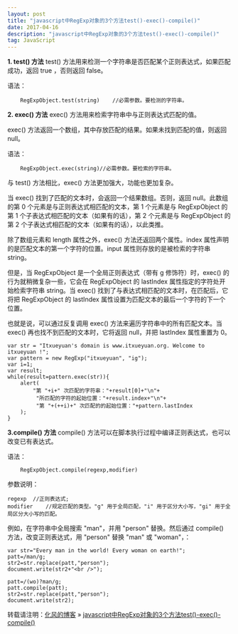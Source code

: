 ```yaml
---
layout: post
title: "javascript中RegExp对象的3个方法test()-exec()-compile()"
date: 2017-04-16
description: "javascript中RegExp对象的3个方法test()-exec()-compile()"
tag: JavaScript
---
```


﻿**1. test() 方法**
test() 方法用来检测一个字符串是否匹配某个正则表达式，如果匹配成功，返回 true ，否则返回 false。

语法：

```
    RegExpObject.test(string)    //必需参数。要检测的字符串。
```

**2. exec() 方法**
exec() 方法用来检索字符串中与正则表达式匹配的值。

exec() 方法返回一个数组，其中存放匹配的结果。如果未找到匹配的值，则返回 null。

语法：

```
    RegExpObject.exec(string)//必需参数。要检索的字符串。
```

与 test() 方法相比，exec() 方法更加强大，功能也更加复杂。

当 exec() 找到了匹配的文本时，会返回一个结果数组。否则，返回 null。此数组的第 0 个元素是与正则表达式相匹配的文本，第 1 个元素是与 RegExpObject 的第 1 个子表达式相匹配的文本（如果有的话），第 2 个元素是与 RegExpObject 的第 2 个子表达式相匹配的文本（如果有的话），以此类推。

除了数组元素和 length 属性之外，exec() 方法还返回两个属性。index 属性声明的是匹配文本的第一个字符的位置。input 属性则存放的是被检索的字符串 string。

但是，当 RegExpObject 是一个全局正则表达式（带有 g 修饰符）时，exec() 的行为就稍微复杂一些，它会在 RegExpObject 的 lastIndex 属性指定的字符处开始检索字符串 string。当 exec() 找到了与表达式相匹配的文本时，在匹配后，它将把 RegExpObject 的 lastIndex 属性设置为匹配文本的最后一个字符的下一个位置。

也就是说，可以通过反复调用 exec() 方法来遍历字符串中的所有匹配文本。当 exec() 再也找不到匹配的文本时，它将返回 null，并把 lastIndex 属性重置为 0。

```
var str = "Itxueyuan's domain is www.itxueyuan.org. Welcome to itxueyuan !";
var pattern = new RegExp("itxueyuan", "ig");
var i=1;
var result;
while(result=pattern.exec(str)){
    alert(
        "第 "+i+" 次匹配的字符串："+result[0]+"\n"+
         "所匹配的字符的起始位置："+result.index+"\n"+
         "第 "+(++i)+" 次匹配的的起始位置："+pattern.lastIndex
    );
}
```
**3.compile() 方法**
compile() 方法可以在脚本执行过程中编译正则表达式，也可以改变已有表达式。

语法：

```
    RegExpObject.compile(regexp,modifier)
```

参数说明：

```
regexp 	//正则表达式;
modifier 	//规定匹配的类型。"g" 用于全局匹配，"i" 用于区分大小写，"gi" 用于全局区分大小写的匹配。
```

例如，在字符串中全局搜索 "man"，并用 "person" 替换。然后通过 compile() 方法，改变正则表达式，用 "person" 替换 "man" 或 "woman"，：

```
var str="Every man in the world! Every woman on earth!";
patt=/man/g;
str2=str.replace(patt,"person");
document.write(str2+"<br />");

patt=/(wo)?man/g;
patt.compile(patt);
str2=str.replace(patt,"person");
document.write(str2);
```
转载请注明：[化风的博客](http://ChhXin.github.io) » [javascript中RegExp对象的3个方法test()-exec()-compile()](/2017/04/javascript中RegExp对象的3个方法test()-exec()-compile()/)
